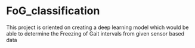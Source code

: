 # FoG_classification
This project is oriented on creating a deep learning model which would be able to determine the Freezing of Gait intervals from given sensor based data
